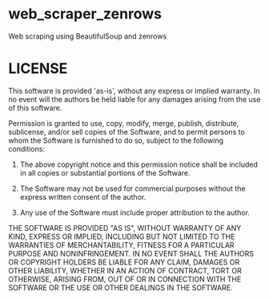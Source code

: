 # web_scraper_zenrows
Web scraping using BeautifulSoup and zenrows



# LICENSE

This software is provided 'as-is', without any express or implied warranty. In no event will the authors be held liable for any damages arising from the use of this software.

Permission is granted to use, copy, modify, merge, publish, distribute, sublicense, and/or sell copies of the Software, and to permit persons to whom the Software is furnished to do so, subject to the following conditions:

1. The above copyright notice and this permission notice shall be included in all copies or substantial portions of the Software.

2. The Software may not be used for commercial purposes without the express written consent of the author.

3. Any use of the Software must include proper attribution to the author.

THE SOFTWARE IS PROVIDED "AS IS", WITHOUT WARRANTY OF ANY KIND, EXPRESS OR IMPLIED, INCLUDING BUT NOT LIMITED TO THE WARRANTIES OF MERCHANTABILITY, FITNESS FOR A PARTICULAR PURPOSE AND NONINFRINGEMENT. 
IN NO EVENT SHALL THE AUTHORS OR COPYRIGHT HOLDERS BE LIABLE FOR ANY CLAIM, DAMAGES OR OTHER LIABILITY, WHETHER IN AN ACTION OF CONTRACT, TORT OR OTHERWISE, ARISING FROM, 
OUT OF OR IN CONNECTION WITH THE SOFTWARE OR THE USE OR OTHER DEALINGS IN THE SOFTWARE.
